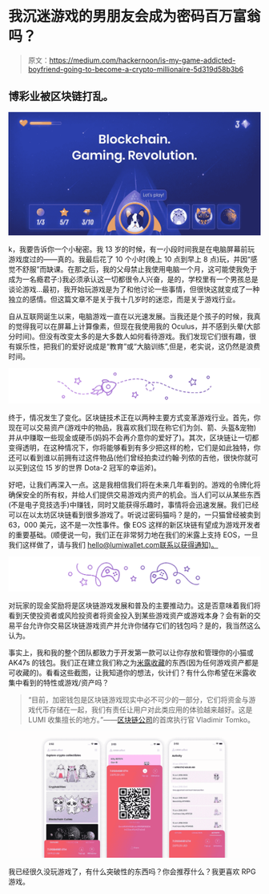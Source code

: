 # 我沉迷游戏的男朋友会成为密码百万富翁吗？

> 原文：<https://medium.com/hackernoon/is-my-game-addicted-boyfriend-going-to-become-a-crypto-millionaire-5d319d58b3b6>

## 博彩业被区块链打乱。

![](img/ef499cd15d3c1e413268ef847a167e70.png)

k，我要告诉你一个小秘密。我 13 岁的时候，有一小段时间我是在电脑屏幕前玩游戏度过的——真的。我最后花了 10 个小时(晚上 10 点到早上 8 点)玩，并因“感觉不舒服”而缺课。在那之后，我的父母禁止我使用电脑一个月，这可能使我免于成为一名瘾君子:)我必须承认这一切都很令人兴奋，是的，学校里有一个男孩总是谈论游戏…最初，我开始玩游戏是为了和他讨论一些事情，但很快这就变成了一种独立的感情。但这篇文章不是关于我十几岁时的迷恋，而是关于游戏行业。

自从互联网诞生以来，电脑游戏一直在以光速发展。当我还是个孩子的时候，我真的觉得我可以在屏幕上计算像素，但现在我使用我的 Oculus，并不感到头晕(大部分时间)。但没有改变太多的是大多数人如何看待游戏。我们发现它们很有趣，很有娱乐性，把我们的爱好说成是“教育”或“大脑训练”,但是，老实说，这仍然是浪费时间。

![](img/5c40a6480d6020d7c912d290557536e2.png)

终于，情况发生了变化。区块链技术正在以两种主要方式变革游戏行业。首先，你现在可以交易资产(游戏中的物品，我喜欢我们现在称它们为剑、箭、头盔&宠物)并从中赚取一些现金或硬币(妈妈不会再介意你的爱好了)。其次，区块链让一切都变得透明，在这种情况下，你将能够看到有多少把这样的枪，它们是如此独特，你还可以看到谁以前拥有过这件物品(他们曾经拍卖过约翰·列侬的吉他，很快你就可以买到这位 15 岁的世界 Dota-2 冠军的幸运斧)。

好吧，让我们再深入一点。这是我相信我们将在未来几年看到的。游戏的令牌化将确保安全的所有权，并给人们提供交易游戏内资产的机会。当人们可以从某些东西(不是电子竞技选手)中赚钱，同时又能获得乐趣时，事情将会迅速发展。我们已经可以在以太坊区块链看到很多游戏了。听说过密码猫吗？是的，一只猫曾经被卖到 63，000 美元，这不是一次性事件。像 EOS 这样的新区块链有望成为游戏开发者的重要基础。(顺便说一句，我们正在非常努力地在我们的米露上支持 EOS，一旦我们这样做了，请与我们 hello@lumiwallet.com[联系以获得通知)。](mailto:hello@lumiwallet.com)

![](img/8c474fb2570c07058cd20d2fca70db3e.png)

对玩家的现金奖励将是区块链游戏发展和普及的主要推动力。这是否意味着我们将看到天使投资者或风险投资者将资金投入到某些游戏资产或游戏本身？会有新的交易平台允许你交易区块链游戏资产并允许你储存它们的钱包吗？是的，我当然这么认为。

事实上，我和我的整个团队都致力于开发第一款可以让你存放和管理你的小猫或 AK47s 的钱包。我们正在建立我们称之为[米露收藏](https://collect.lumiwallet.com)的东西(因为任何游戏资产都是可收藏的)。看看这些截图，让我知道你的想法，伙计们？有什么你希望在米露收集中看到的特性或游戏/资产吗？

> “目前，加密钱包是区块链游戏现实中必不可少的一部分，它们将资金与游戏代币存储在一起，我们有责任让用户对此类应用的体验越来越好。这是 LUMI 收集擅长的地方。”——[区块链公司](https://blockchaincuties.co/?utm_source=lumi_hackernoon&utm_medium=referral)的首席执行官 Vladimir Tomko。

![](img/a6927c13fa17d82a8c25da284844cbef.png)

我已经很久没玩游戏了，有什么突破性的东西吗？你会推荐什么？我更喜欢 RPG 游戏。